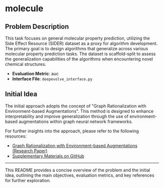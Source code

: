# molecule

## Problem Description

This task focuses on general molecular property prediction, utilizing the Side Effect Resource (SIDER) dataset as a proxy for algorithm development. The primary goal is to design algorithms that generalize across various molecular property prediction tasks. The dataset is scaffold-split to assess the generalization capabilities of the algorithms when encountering novel chemical structures.

- **Evaluation Metric**: auc
- **Interface File**: `deepevolve_interface.py`

## Initial Idea

The initial approach adopts the concept of "Graph Rationalization with Environment-based Augmentations". This method is designed to enhance interpretability and improve generalization through the use of environment-based augmentations within graph neural network frameworks.

For further insights into the approach, please refer to the following resources:

- [Graph Rationalization with Environment-based Augmentations (Research Paper)](https://arxiv.org/abs/2206.02886)
- [Supplementary Materials on GitHub](https://github.com/liugangcode/GREA)

---

This README provides a concise overview of the problem and the initial idea, outlining the main objectives, evaluation metrics, and key references for further exploration.